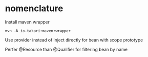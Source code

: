 # nomenclature

Install maven wrapper

    mvn -N io.takari:maven:wrapper
    
Use provider instead of inject directly for bean with scope prototype

Perfer @Resource than @Qualifier for filtering bean by name